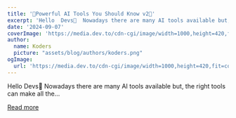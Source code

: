 ```yaml
---
title: '🤯Powerful AI Tools You Should Know v2🫵'
excerpt: 'Hello  Devs👋  Nowadays there are many AI tools available but, the right tools can make all the...'
date: '2024-09-07'
coverImage: 'https://media.dev.to/cdn-cgi/image/width=1000,height=420,fit=cover,gravity=auto,format=auto/https%3A%2F%2Fdev-to-uploads.s3.amazonaws.com%2Fuploads%2Farticles%2Fe4lyzc61gqupp36wvdcm.png'
author:
  name: Koders
  picture: "assets/blog/authors/koders.png"
ogImage:
  url: 'https://media.dev.to/cdn-cgi/image/width=1000,height=420,fit=cover,gravity=auto,format=auto/https%3A%2F%2Fdev-to-uploads.s3.amazonaws.com%2Fuploads%2Farticles%2Fe4lyzc61gqupp36wvdcm.png'
---
```


Hello  Devs👋  Nowadays there are many AI tools available but, the right tools can make all the...

[Read more](https://dev.to/dev_kiran/powerful-ai-tools-you-should-know-v2-2l1o)

